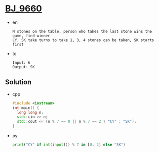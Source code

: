 # [BJ_9660](https://acmicpc.net/problem/9660)

* en

  ```en
  N stones on the table, person who takes the last stone wins the game, find winner
  CY, SK take turns to take 1, 3, 4 stones can be taken, SK starts first
  ```

* tc

  ```tc
  Input: 6
  Output: SK
  ```

## Solution

* cpp

  ```cpp
  #include <iostream>
  int main() {
    long long n;
    std::cin >> n;
    std::cout << (n % 7 == 0 || n % 7 == 2 ? "CY" : "SK");
  }
  ```

* py

  ```py
  print("CY" if int(input()) % 7 in [0, 2] else "SK")
  ```
